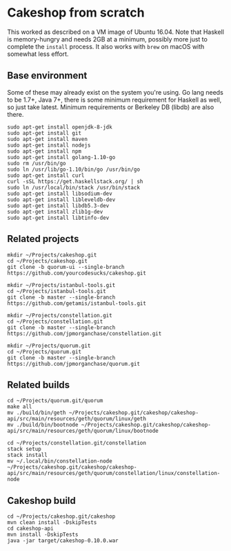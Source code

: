 # Cakeshop from scratch

This worked as described on a VM image of Ubuntu 16.04. Note that Haskell is memory-hungry and needs 2GB at a minimum, possibly more just to complete the `install` process. It also works with `brew` on macOS with somewhat less effort.

## Base environment

Some of these may already exist on the system you're using. Go lang needs to be 1.7+, Java 7+, there is some minimum requirement for Haskell as well, so just take latest. Minimum requirements or Berkeley DB (libdb) are also there.

```shell
sudo apt-get install openjdk-8-jdk
sudo apt-get install git
sudo apt-get install maven
sudo apt-get install nodejs
sudo apt-get install npm
sudo apt-get install golang-1.10-go
sudo rm /usr/bin/go
sudo ln /usr/lib/go-1.10/bin/go /usr/bin/go
sudo apt-get install curl
curl -sSL https://get.haskellstack.org/ | sh
sudo ln /usr/local/bin/stack /usr/bin/stack
sudo apt-get install libsodium-dev
sudo apt-get install libleveldb-dev
sudo apt-get install libdb5.3-dev
sudo apt-get install zlib1g-dev
sudo apt-get install libtinfo-dev
```

## Related projects

```shell
mkdir ~/Projects/cakeshop.git
cd ~/Projects/cakeshop.git
git clone -b quorum-ui --single-branch https://github.com/yourcodesucks/cakeshop.git
```

```shell
mkdir ~/Projects/istanbul-tools.git
cd ~/Projects/istanbul-tools.git
git clone -b master --single-branch https://github.com/getamis/istanbul-tools.git
```

```shell
mkdir ~/Projects/constellation.git
cd ~/Projects/constellation.git
git clone -b master --single-branch https://github.com/jpmorganchase/constellation.git
```

```shell
mkdir ~/Projects/quorum.git
cd ~/Projects/quorum.git
git clone -b master --single-branch https://github.com/jpmorganchase/quorum.git
```

## Related builds

```shell
cd ~/Projects/quorum.git/quorum
make all
mv ./build/bin/geth ~/Projects/cakeshop.git/cakeshop/cakeshop-api/src/main/resources/geth/quorum/linux/geth
mv ./build/bin/bootnode ~/Projects/cakeshop.git/cakeshop/cakeshop-api/src/main/resources/geth/quorum/linux/bootnode
```

```shell
cd ~/Projects/constellation.git/constellation
stack setup
stack install
mv ~/.local/bin/constellation-node ~/Projects/cakeshop.git/cakeshop/cakeshop-api/src/main/resources/geth/quorum/constellation/linux/constellation-node
```

## Cakeshop build

```shell
cd ~/Projects/cakeshop.git/cakeshop
mvn clean install -DskipTests
cd cakeshop-api
mvn install -DskipTests
java -jar target/cakeshop-0.10.0.war
```